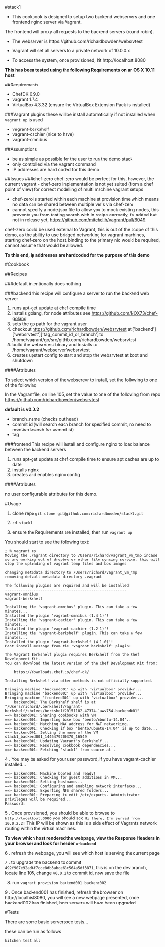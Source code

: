 #stack1

* This cookbook is designed to setup two backend webservers and one frontend nginx server via Vagrant.

The frontend will proxy all requests to the backend servers (round robin).

* The webserver is https://github.com/richardbowden/websrvtest

* Vagrant will set all servers to a private network of 10.0.0.x

* To access the system, once provisioned, hit http://localhost:8080



**This has been tested using the following Requirements on an OS X 10.11 host**

##Requirements
* ChefDK 0.9.0
* vagrant 1.7.4
* VirtualBox 4.3.32 (ensure the VirtualBox Extension Pack is installed)

###Vagrant plugins
these will be install automatically if not installed when `vagrant up` is used

* vagrant-berkshelf
* vagrant-cachier (nice to have)
* vagrant-omnibus


##Assumptions

* be as simple as possible for the user to run the demo stack
* only controlled via the vagrant command
* IP addresses are hard coded for this demo


##Issues
###chef-zero
chef-zero would be perfect for this, however, the current vagrant - chef-zero implementation is not yet suited (from a chef point of view) for correct modelling of multi machine vagrant setups

* chef-zero is started within each machine at provision time which means no data can be shared between multiple vm's via chef-zero
* cannot specify a node.json file to allow you to mock existing nodes, this prevents you from testing search with in recipe correctly, fix added but not in release yet, https://github.com/mitchellh/vagrant/pull/6049

chef-zero could be used external to Vagrant, this is out of the scope of this demo, as the ability to use bridged networking for vagrant machines, starting chef-zero on the host, binding to the primary nic would be required, cannot assume that would be allowed.


**To this end, ip addresses are hardcoded for the purpose of this demo**


#Cookbook

##Recipes

###default
intentionally does nothing

###backend
this recipe will configure a server to run the backend web server

1. runs apt-get update at chef compile time
1. installs golang, for node attributes see https://github.com/NOX73/chef-golang
  1. sets the go path for the vagrant user
1. checkout https://github.com/richardbowden/websrvtest at ['backend']['websrvtest']['tag_commit_id_or_branch'] to /home/vagrant/go/src/githib.com/richardbowden/websrvtest
1. build the websrvtest binary and installs to /home/vagrant/webserver/websrvtest
1. creates upstart config to start and stop the websrvtest at boot and shutdown

####Attributes

To select which version of the webserevr to install, set the following to one of the following

In the Vagrantfile, on line 105, set the value to one of the following from repo https://github.com/richardbowden/websrvtest

**default is v0.0.2**

* branch_name (checks out head)
* commit id (will search each branch for specified commit, no need to mention branch for commit id)
* tag


###frontend
This recipe will install and configure nginx to load balance between the backend servers

1. runs apt-get update at chef compile time to ensure apt caches are up to date
1. installs nginx
1. creates and enables nginx config

####Attributes

no user configurable attributes for this demo.

#Usage

1. clone repo `git clone git@github.com:richardbowden/stack1.git`

2. `cd stack1`

3. ensure the Requirements are installed, then run `vagrant up`

You should start to see the following text:

```
± % vagrant up                                                                                                                                                                                         
Moving the .vagrant directory to /Users/richard/vagrant_vm_tmp incase we are working out of dropbox or other file syncing service, this will stop the uploading of vagrant temp files and box images

changing metadata directory to /Users/richard/vagrant_vm_tmp
removing default metadata directory .vagrant

The following plugins are required and will be installed
-------------------------------------------------------
vagrant-omnibus
vagrant-berkshelf

Installing the 'vagrant-omnibus' plugin. This can take a few minutes...
Installed the plugin 'vagrant-omnibus (1.4.1)'!
Installing the 'vagrant-cachier' plugin. This can take a few minutes...
Installed the plugin 'vagrant-cachier (1.2.1)'!
Installing the 'vagrant-berkshelf' plugin. This can take a few minutes...
Installed the plugin 'vagrant-berkshelf (4.1.0)'!
Post install message from the 'vagrant-berkshelf' plugin:

The Vagrant Berkshelf plugin requires Berkshelf from the Chef Development Kit.
You can download the latest version of the Chef Development Kit from:

    https://downloads.chef.io/chef-dk/

Installing Berkshelf via other methods is not officially supported.

Bringing machine 'backend001' up with 'virtualbox' provider...
Bringing machine 'backend002' up with 'virtualbox' provider...
Bringing machine 'frontend001' up with 'virtualbox' provider...
    backend001: The Berkshelf shelf is at "/Users/richard/.berkshelf/vagrant-berkshelf/shelves/berkshelf20151102-47374-1awv754-backend001"
==> backend001: Sharing cookbooks with VM
==> backend001: Importing base box 'bento/ubuntu-14.04'...
==> backend001: Matching MAC address for NAT networking...
==> backend001: Checking if box 'bento/ubuntu-14.04' is up to date...
==> backend001: Setting the name of the VM: stack1_backend001_1446479200370_16549
==> backend001: Updating Vagrant's Berkshelf...
==> backend001: Resolving cookbook dependencies...
==> backend001: Fetching 'stack1' from source at .
```

4 . You may be asked for your user password, if you have vagrant-cachier installed...
```
==> backend001: Machine booted and ready!
==> backend001: Checking for guest additions in VM...
==> backend001: Setting hostname...
==> backend001: Configuring and enabling network interfaces...
==> backend001: Exporting NFS shared folders...
==> backend001: Preparing to edit /etc/exports. Administrator privileges will be required...
Password:
```  

5 . Once provisioned, you should be able to browse to `http://localhost:8080` you should see `Hi there, I'm served from 10.0.2.2!` This IP will be shown as this is a side effect of Vagrants network routing within the virtual machines.

**To view which host rendered the webpage, view the Response Headers in your browser and look for header `x-backend`**

6 . refresh the webpage, you will see which host is serving the current page

7 . to upgrade the backend to commit `492f907e92ad6f7cce8db3abce63c564a5df3871`, this is on the dev branch, locate line 105, change `v0.0.2` to commit id, now save the file

8. run `vagrant provision backend001 backend002`

9 . Once backend001 has finished, refresh the browser on http://localhist8080, you will see a new webpage presented, once backend002 has finished, both servers will have been upgraded.

#Tests

There are some basic serverspec tests...

these can be run as follows

`kitchen test all`
